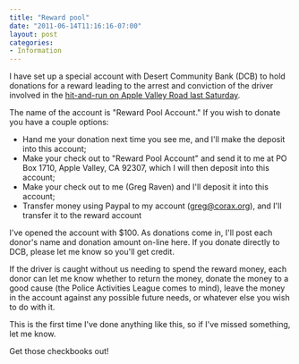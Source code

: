 ```yaml
---
title: "Reward pool"
date: "2011-06-14T11:16:16-07:00"
layout: post
categories:
- Information
---
```


I have set up a special account with Desert Community Bank (DCB) to hold donations for a reward leading to the arrest and conviction of the driver involved in the [hit-and-run on Apple Valley Road last Saturday](/2011/06/11/hit-and-run-on-apple-valley-road/).  
  
The name of the account is "Reward Pool Account." If you wish to donate you have a couple options:

- Hand me your donation next time you see me, and I'll make the deposit into this account;
- Make your check out to "Reward Pool Account" and send it to me at PO Box 1710, Apple Valley, CA 92307, which I will then deposit into this account;
- Make your check out to me (Greg Raven) and I'll deposit it into this account;
- Transfer money using Paypal to my account (greg@corax.org), and I'll transfer it to the reward account

I've opened the account with $100. As donations come in, I'll post each donor's name and donation amount on-line here. If you donate directly to DCB, please let me know so you'll get credit.

If the driver is caught without us needing to spend the reward money, each donor can let me know whether to return the money, donate the money to a good cause (the Police Activities League comes to mind), leave the money in the account against any possible future needs, or whatever else you wish to do with it.

This is the first time I've done anything like this, so if I've missed something, let me know.

Get those checkbooks out!